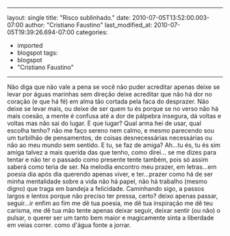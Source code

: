 
---
layout: single
title: "Risco sublinhado."
date: 2010-07-05T13:52:00.003-07:00
author: "Cristiano Faustino"
last_modified_at: 2010-07-05T19:39:26.694-07:00
categories:
  - imported
  - blogspot
tags:
  - blogspot
  - "Cristiano Faustino"
---

Não diga que não vale a pena se você não puder acreditar
apenas deixe se levar por águas marinhas sem direção
deixe acreditar que não há dor no coração (e que há fé)
em alma tão cortada pela faca do desprazer.
Não deixe se levar mais, ou deixe de ser quem tu és
porque se no verso não há mais coesão, a mente é confusa
até a dor de pálpebra insegura, dá voltas e voltas
mas não sai do lugar.
E que lugar? Qual arma hei de usar, qual escolha tenho?
não me faço sereno nem calmo, e mesmo parecendo
sou um turbilhão de pensamentos, de coisas desnecessárias
necessárias ou não ao meu mundo sem sentido.
E tu, se faz de amiga? Ah...tu és, tu és sim amiga
talvez a mais querida das que tenho, como direi...
se me dizes para tentar e não ter o passado como presente
tente também, pois só assim saberá como teria de ser.
Na melodia encontro meu prazer, em letras...em poesia
dia após dia querendo apenas viver, e ter...prazer
como há de ser minha mentalidade sobre a vida
não há papel, não há trabalho (mesmo digno)
que traga em bandeja a felicidade.
Caminhando sigo, a passos largos e lentos
porque não preciso ter pressa, certo?
deixo apenas passar, seguir...ir enfim ao fim
me dê tua poesia, me dê tua inspiração
me dê teu carisma, me dê tua mão
tente apenas deixar seguir, deixar sentir (ou não)
o pulsar, o querer ser um tanto bem maior
e magicamente sinta a liberdade em veias correr.
como d'água fonte a jorrar.
